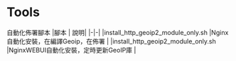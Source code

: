 # Tools
自動化佈署腳本
|腳本 | 說明|
|-|-|
|install_http_geoip2_module_only.sh |Nginx自動化安裝，在編譯Geoip，在佈署 |
|install_http_geoip2_module_only.sh |NginxWEBUI自動化安裝，定時更新GeoIP庫 |
